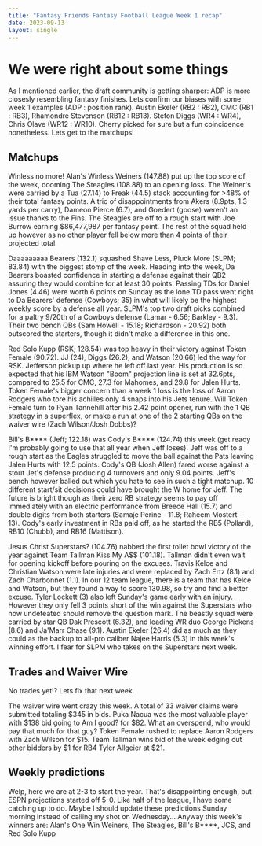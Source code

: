 ```yaml
---
title: "Fantasy Friends Fantasy Football League Week 1 recap"
date: 2023-09-13
layout: single
---
```


# We were right about some things

As I mentioned earlier, the draft community is getting sharper: ADP is more closesly resembling fantasy finishes. Lets confirm our biases with some week 1 examples (ADP : position rank). Austin Ekeler (RB2 : RB2), CMC (RB1 : RB3), Rhamondre Stevenson (RB12 : RB13). Stefon Diggs (WR4 : WR4), Chris Olave (WR12 : WR10). Cherry picked for sure but a fun coincidence nonetheless. Lets get to the matchups!

## Matchups

Winless no more! Alan's Winless Weiners (147.88) put up the top score of the week, dooming The Steagles (108.88) to an opening loss. The Weiner's were carried by a Tua (27.14) to Freak (44.5) stack accounting for >48% of their total fantasy points. A trio of disappointments from Akers (8.9pts, 1.3 yards per carry), Dameon Pierce (6.7), and Goedert (goose) weren't an issue thanks to the Fins. The Steagles are off to a rough start with Joe Burrow earning $86,477,987 per fantasy point. The rest of the squad held up however as no other player fell below more than 4 points of their projected total.

Daaaaaaaaa Bearers (132.1) squashed Shave Less, Pluck More (SLPM; 83.84) with the biggest stomp of the week. Heading into the week, Da Bearers boasted confidence in starting a defense against their QB2 assuring they would combine for at least 30 points. Passing TDs for Daniel Jones (4.46) were worth 6 points on Sunday as the lone TD pass went right to Da Bearers' defense (Cowboys; 35) in what will likely be the highest weekly score by a defense all year. SLPM's top two draft picks combined for a paltry 9/20th of a Cowboys defense (Lamar - 6.56; Barkley - 9.3). Their two bench QBs (Sam Howell - 15.18; Richardson - 20.92) both outscored the starters, though it didn't make a difference in this one.

Red Solo Kupp (RSK; 128.54) was top heavy in their victory against Token Female (90.72). JJ (24), Diggs (26.2), and Watson (20.66) led the way for RSK. Jefferson pickup up where he left off last year. His production is so expected that his IBM Watson "Boom" projection line is set at 32.6pts, compared to 25.5 for CMC, 27.3 for Mahomes, and 29.8 for Jalen Hurts. Token Female's bigger concern than a week 1 loss is the loss of Aaron Rodgers who tore his achilles only 4 snaps into his Jets tenure. Will Token Female turn to Ryan Tannehill after his 2.42 point opener, run with the 1 QB strategy in a superflex, or make a run at one of the 2 starting QBs on the waiver wire (Zach Wilson/Josh Dobbs)?

Bill's B\*\*\*\* (Jeff; 122.18) was Cody's B\*\*\*\* (124.74) this week (get ready I'm probably going to use that all year when Jeff loses). Jeff was off to a rough start as the Eagles struggled to move the ball against the Pats leaving Jalen Hurts with 12.5 points. Cody's QB (Josh Allen) fared worse against a stout Jet's defense producing 4 turnovers and only 9.04 points. Jeff's bench however balled out which you hate to see in such a tight matchup. 10 different start/sit decisions could have brought the W home for Jeff. The future is bright though as their zero RB strategy seems to pay off immediately with an electric performance from Breece Hall (15.7) and double digits from both starters (Samaje Perine - 11.8; Raheem Mostert - 13). Cody's early investment in RBs paid off, as he started the RB5 (Pollard), RB10 (Chubb), and RB16 (Mattison).

Jesus Christ Superstars? (104.76) nabbed the first toilet bowl victory of the year against Team Tallman Kiss My A$$ (101.18). Tallman didn't even wait for opening kickoff before pouring on the excuses. Travis Kelce and Christian Watson were late injuries and were replaced by Zach Ertz (8.1) and Zach Charbonnet (1.1). In our 12 team league, there is a team that has Kelce and Watson, but they found a way to score 130.98, so try and find a better excuse. Tyler Lockett (3) also left Sunday's game early with an injury. However they only fell 3 points short of the win against the Superstars who now undefeated should remove the question mark. The beastly squad were carried by star QB Dak Prescott (6.32), and leading WR duo George Pickens (8.6) and Ja'Marr Chase (9.1). Austin Ekeler (26.4) did as much as they could as the backup to all-pro caliber Najee Harris (5.3) in this week's winning effort. I fear for SLPM who takes on the Superstars next week.

## Trades and Waiver Wire

No trades yet!? Lets fix that next week.

The waiver wire went crazy this week. A total of 33 waiver claims were submitted totaling $345 in bids. Puka Nacua was the most valuable player with $138 bid going to Am I good? for $82. What an overspend, who would pay that much for that guy? Token Female rushed to replace Aaron Rodgers with Zach Wilson for $15. Team Tallman wins bid of the week edging out other bidders by $1 for RB4 Tyler Allgeier at $21.

## Weekly predictions

Welp, here we are at 2-3 to start the year. That's disappointing enough, but ESPN projections started off 5-0. Like half of the league, I have some catching up to do. Maybe I should update these predictions Sunday morning instead of calling my shot on Wednesday... Anyway this week's winners are: Alan's One Win Weiners, The Steagles, Bill's B\*\*\*\*, JCS, and Red Solo Kupp



